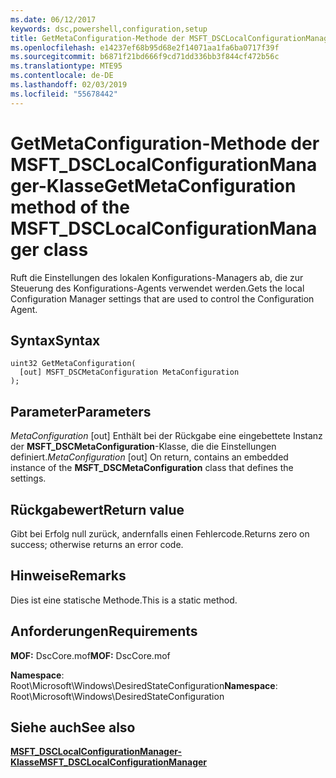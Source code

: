 ```yaml
---
ms.date: 06/12/2017
keywords: dsc,powershell,configuration,setup
title: GetMetaConfiguration-Methode der MSFT_DSCLocalConfigurationManager-Klasse
ms.openlocfilehash: e14237ef68b95d68e2f14071aa1fa6ba0717f39f
ms.sourcegitcommit: b6871f21bd666f9cd71dd336bb3f844cf472b56c
ms.translationtype: MTE95
ms.contentlocale: de-DE
ms.lasthandoff: 02/03/2019
ms.locfileid: "55678442"
---
```

# <a name="getmetaconfiguration-method-of-the-msftdsclocalconfigurationmanager-class"></a><span data-ttu-id="cb33c-103">GetMetaConfiguration-Methode der MSFT_DSCLocalConfigurationManager-Klasse</span><span class="sxs-lookup"><span data-stu-id="cb33c-103">GetMetaConfiguration method of the MSFT_DSCLocalConfigurationManager class</span></span>

<span data-ttu-id="cb33c-104">Ruft die Einstellungen des lokalen Konfigurations-Managers ab, die zur Steuerung des Konfigurations-Agents verwendet werden.</span><span class="sxs-lookup"><span data-stu-id="cb33c-104">Gets the local Configuration Manager settings that are used to control the Configuration Agent.</span></span>

## <a name="syntax"></a><span data-ttu-id="cb33c-105">Syntax</span><span class="sxs-lookup"><span data-stu-id="cb33c-105">Syntax</span></span>

```mof
uint32 GetMetaConfiguration(
  [out] MSFT_DSCMetaConfiguration MetaConfiguration
);
```

## <a name="parameters"></a><span data-ttu-id="cb33c-106">Parameter</span><span class="sxs-lookup"><span data-stu-id="cb33c-106">Parameters</span></span>

<span data-ttu-id="cb33c-107">*MetaConfiguration* \[out\] Enthält bei der Rückgabe eine eingebettete Instanz der **MSFT_DSCMetaConfiguration**-Klasse, die die Einstellungen definiert.</span><span class="sxs-lookup"><span data-stu-id="cb33c-107">*MetaConfiguration* \[out\] On return, contains an embedded instance of the **MSFT_DSCMetaConfiguration** class that defines the settings.</span></span>

## <a name="return-value"></a><span data-ttu-id="cb33c-108">Rückgabewert</span><span class="sxs-lookup"><span data-stu-id="cb33c-108">Return value</span></span>

<span data-ttu-id="cb33c-109">Gibt bei Erfolg null zurück, andernfalls einen Fehlercode.</span><span class="sxs-lookup"><span data-stu-id="cb33c-109">Returns zero on success; otherwise returns an error code.</span></span>

## <a name="remarks"></a><span data-ttu-id="cb33c-110">Hinweise</span><span class="sxs-lookup"><span data-stu-id="cb33c-110">Remarks</span></span>

<span data-ttu-id="cb33c-111">Dies ist eine statische Methode.</span><span class="sxs-lookup"><span data-stu-id="cb33c-111">This is a static method.</span></span>

## <a name="requirements"></a><span data-ttu-id="cb33c-112">Anforderungen</span><span class="sxs-lookup"><span data-stu-id="cb33c-112">Requirements</span></span>

<span data-ttu-id="cb33c-113">**MOF:** DscCore.mof</span><span class="sxs-lookup"><span data-stu-id="cb33c-113">**MOF:** DscCore.mof</span></span>

<span data-ttu-id="cb33c-114">**Namespace**: Root\Microsoft\Windows\DesiredStateConfiguration</span><span class="sxs-lookup"><span data-stu-id="cb33c-114">**Namespace**: Root\Microsoft\Windows\DesiredStateConfiguration</span></span>

## <a name="see-also"></a><span data-ttu-id="cb33c-115">Siehe auch</span><span class="sxs-lookup"><span data-stu-id="cb33c-115">See also</span></span>

[<span data-ttu-id="cb33c-116">**MSFT_DSCLocalConfigurationManager-Klasse**</span><span class="sxs-lookup"><span data-stu-id="cb33c-116">**MSFT_DSCLocalConfigurationManager**</span></span>](msft-dsclocalconfigurationmanager.md)